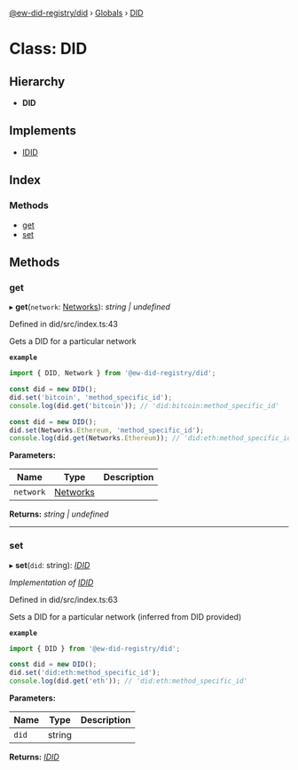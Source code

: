 [@ew-did-registry/did](../README.md) › [Globals](../globals.md) › [DID](did.md)

# Class: DID

## Hierarchy

* **DID**

## Implements

* [IDID](../interfaces/idid.md)

## Index

### Methods

* [get](did.md#get)
* [set](did.md#set)

## Methods

###  get

▸ **get**(`network`: [Networks](../enums/networks.md)): *string | undefined*

Defined in did/src/index.ts:43

Gets a DID for a particular network

**`example`** 
```typescript
import { DID, Network } from '@ew-did-registry/did';

const did = new DID();
did.set('bitcoin', 'method_specific_id');
console.log(did.get('bitcoin')); // 'did:bitcoin:method_specific_id'

const did = new DID();
did.set(Networks.Ethereum, 'method_specific_id');
console.log(did.get(Networks.Ethereum)); // 'did:eth:method_specific_id'
```

**Parameters:**

Name | Type | Description |
------ | ------ | ------ |
`network` | [Networks](../enums/networks.md) |   |

**Returns:** *string | undefined*

___

###  set

▸ **set**(`did`: string): *[IDID](../interfaces/idid.md)*

*Implementation of [IDID](../interfaces/idid.md)*

Defined in did/src/index.ts:63

Sets a DID for a particular network (inferred from DID provided)

**`example`** 
```typescript
import { DID } from '@ew-did-registry/did';

const did = new DID();
did.set('did:eth:method_specific_id');
console.log(did.get('eth')); // 'did:eth:method_specific_id'
```

**Parameters:**

Name | Type | Description |
------ | ------ | ------ |
`did` | string |   |

**Returns:** *[IDID](../interfaces/idid.md)*
